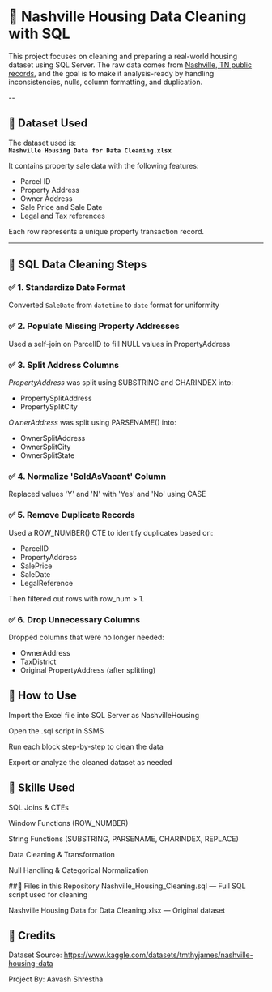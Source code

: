 # 🏡 Nashville Housing Data Cleaning with SQL

This project focuses on cleaning and preparing a real-world housing dataset using SQL Server. The raw data comes from [Nashville, TN public records](https://www.kaggle.com/datasets/tmthyjames/nashville-housing-data), and the goal is to make it analysis-ready by handling inconsistencies, nulls, column formatting, and duplication.

--

## 📂 Dataset Used

The dataset used is:  
**`Nashville Housing Data for Data Cleaning.xlsx`**

It contains property sale data with the following features:
- Parcel ID
- Property Address
- Owner Address
- Sale Price and Sale Date
- Legal and Tax references

Each row represents a unique property transaction record.

---

## 🧹 SQL Data Cleaning Steps

### ✅ 1. Standardize Date Format
Converted `SaleDate` from `datetime` to `date` format for uniformity

### ✅ 2. Populate Missing Property Addresses
Used a self-join on ParcelID to fill NULL values in PropertyAddress

### ✅ 3. Split Address Columns
*PropertyAddress* was split using SUBSTRING and CHARINDEX into:
   - PropertySplitAddress
   - PropertySplitCity

*OwnerAddress* was split using PARSENAME() into:
   - OwnerSplitAddress
   - OwnerSplitCity
   - OwnerSplitState
     
### ✅ 4. Normalize 'SoldAsVacant' Column
Replaced values 'Y' and 'N' with 'Yes' and 'No' using CASE

### ✅ 5. Remove Duplicate Records
Used a ROW_NUMBER() CTE to identify duplicates based on:
   - ParcelID
   - PropertyAddress
   - SalePrice
   - SaleDate
   - LegalReference

Then filtered out rows with row_num > 1.

### ✅ 6. Drop Unnecessary Columns
Dropped columns that were no longer needed:
   - OwnerAddress
   - TaxDistrict
   - Original PropertyAddress (after splitting)

## 🚀 How to Use
Import the Excel file into SQL Server as NashvilleHousing

Open the .sql script in SSMS

Run each block step-by-step to clean the data

Export or analyze the cleaned dataset as needed

## 🧠 Skills Used
SQL Joins & CTEs

Window Functions (ROW_NUMBER)

String Functions (SUBSTRING, PARSENAME, CHARINDEX, REPLACE)

Data Cleaning & Transformation

Null Handling & Categorical Normalization

##📎 Files in this Repository
Nashville_Housing_Cleaning.sql — Full SQL script used for cleaning

Nashville Housing Data for Data Cleaning.xlsx — Original dataset

## 🔗 Credits
Dataset Source: https://www.kaggle.com/datasets/tmthyjames/nashville-housing-data

Project By: Aavash Shrestha





